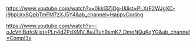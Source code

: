 https://www.youtube.com/watch?v=0kkI3ZjOg-I&list=PLXrF2WJgXC-j9bpUrx8QpbTmFM7zXJ5Y4&ab_channel=HappyCoding

https://www.youtube.com/watch?v=-oJcVhlBqfc&list=PLn4dZPdXMV_8eJTuh9smK7_DmoNQuKqYG&ab_channel=Compl3x